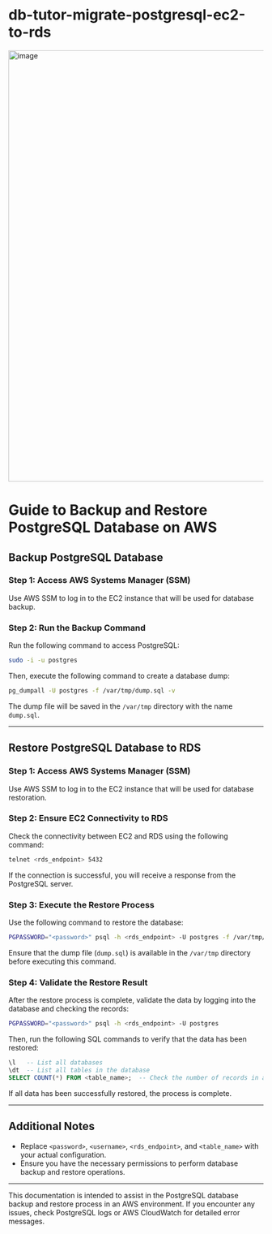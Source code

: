 # db-tutor-migrate-postgresql-ec2-to-rds


<img width="850" alt="image" src="https://github.com/user-attachments/assets/5b994348-e5bd-4763-b821-f1f95c914633" />


# Guide to Backup and Restore PostgreSQL Database on AWS

## Backup PostgreSQL Database

### Step 1: Access AWS Systems Manager (SSM)
Use AWS SSM to log in to the EC2 instance that will be used for database backup.

### Step 2: Run the Backup Command
Run the following command to access PostgreSQL:
```sh
sudo -i -u postgres
```
Then, execute the following command to create a database dump:
```sh
pg_dumpall -U postgres -f /var/tmp/dump.sql -v
```
The dump file will be saved in the `/var/tmp` directory with the name `dump.sql`.

---

## Restore PostgreSQL Database to RDS

### Step 1: Access AWS Systems Manager (SSM)
Use AWS SSM to log in to the EC2 instance that will be used for database restoration.

### Step 2: Ensure EC2 Connectivity to RDS
Check the connectivity between EC2 and RDS using the following command:
```sh
telnet <rds_endpoint> 5432
```
If the connection is successful, you will receive a response from the PostgreSQL server.

### Step 3: Execute the Restore Process
Use the following command to restore the database:
```sh
PGPASSWORD="<password>" psql -h <rds_endpoint> -U postgres -f /var/tmp/dump.sql
```
Ensure that the dump file (`dump.sql`) is available in the `/var/tmp` directory before executing this command.

### Step 4: Validate the Restore Result
After the restore process is complete, validate the data by logging into the database and checking the records:
```sh
PGPASSWORD="<password>" psql -h <rds_endpoint> -U postgres
```
Then, run the following SQL commands to verify that the data has been restored:
```sql
\l   -- List all databases
\dt  -- List all tables in the database
SELECT COUNT(*) FROM <table_name>;  -- Check the number of records in a table
```

If all data has been successfully restored, the process is complete.

---

## Additional Notes
- Replace `<password>`, `<username>`, `<rds_endpoint>`, and `<table_name>` with your actual configuration.
- Ensure you have the necessary permissions to perform database backup and restore operations.

---

This documentation is intended to assist in the PostgreSQL database backup and restore process in an AWS environment. If you encounter any issues, check PostgreSQL logs or AWS CloudWatch for detailed error messages.

